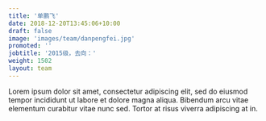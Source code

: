 ```yaml
---
title: '单鹏飞'
date: 2018-12-20T13:45:06+10:00
draft: false
image: 'images/team/danpengfei.jpg'
promoted: ''
jobtitle: '2015级，去向：'
weight: 1502
layout: team
---
```


Lorem ipsum dolor sit amet, consectetur adipiscing elit, sed do eiusmod tempor incididunt ut labore et dolore magna aliqua. Bibendum arcu vitae elementum curabitur vitae nunc sed. Tortor at risus viverra adipiscing at in.
